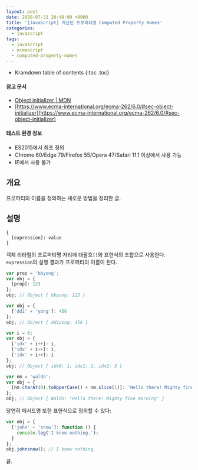 ```yaml
---
layout: post
date: 2020-07-31 20:48:00 +0900
title: '[JavaScript] 계산된 프로퍼티명 Computed Property Names'
categories:
  - javascript
tags:
  - javascript
  - ecmascript
  - computed-property-names
---
```


* Kramdown table of contents
{:toc .toc}

#### 참고 문서

- [Object initializer \| MDN](https://developer.mozilla.org/en-US/docs/Web/JavaScript/Reference/Operators/Object_initializer)
- [https://www.ecma-international.org/ecma-262/6.0/#sec-object-initializer](https://www.ecma-international.org/ecma-262/6.0/#sec-object-initializer)

#### 테스트 환경 정보

- ES2015에서 최초 정의
- Chrome 60/Edge 79/Firefox 55/Opera 47/Safari 11.1 이상에서 사용 가능
- IE에서 사용 불가


## 개요

프로퍼티의 이름을 정의하는 새로운 방법을 정리한 글.


## 설명

```
{
  [expression]: value
}
```

객체 리터럴의 프로퍼티명 자리에 대괄호`[]`와 표현식의 조합으로 사용한다. `expression`의 실행 결과가 프로퍼티의 이름이 된다.

```js
var prop = 'bbyong';
var obj = {
  [prop]: 123
};
obj; // Object { bbyong: 123 }
```

```js
var obj = {
  ['ddi' + 'yong']: 456
};
obj; // Object { ddiyong: 456 }
```

```js
var i = 0;
var obj = {
  ['idx' + i++]: i,
  ['idx' + i++]: i,
  ['idx' + i++]: i
};
obj; // Object { idx0: 1, idx1: 2, idx2: 3 }
```

```js
var nm = 'waldo';
var obj = {
  [nm.charAt(0).toUpperCase() + nm.slice(1)]: 'Hello there! Mighty fine morning'
};
obj; // Object { Waldo: "Hello there! Mighty fine morning" }
```

당연히 메서드명 또한 표현식으로 정의할 수 있다:

```js
var obj = {
  ['john' + 'snow']: function () {
    console.log('I know nothing.');
  }
};
obj.johnsnow(); // I know nothing.
```

끝.
